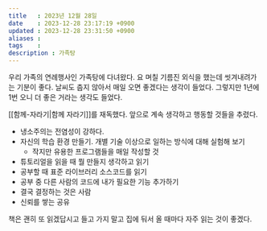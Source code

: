 ```yaml
---
title   : 2023년 12월 28일
date    : 2023-12-28 23:17:19 +0900
updated : 2023-12-28 23:31:50 +0900
aliases :
tags    :
description : 가족탕
---
```


우리 가족의 연례행사인 가족탕에 다녀왔다. 요 며칠 기름진 외식을 했는데 씻겨내려가는 기분이 좋다. 날씨도 춥지 않아서 매일 오면 좋겠다는 생각이 들었다. 그렇지만 1년에 1번 오니 더 좋은 거라는 생각도 들었다.  

[[함께-자라기|함께 자라기]]를 재독했다. 앞으로 계속 생각하고 행동할 것들을 추렸다.  

- 냉소주의는 전염성이 강하다.
- 자신의 학습 환경 만들기. 개별 기술 이상으로 일하는 방식에 대해 실험해 보기 
  - 작지만 유용한 프로그램들을 매일 작성할 것 
- 튜토리얼을 읽을 때 뭘 만들지 생각하고 읽기
- 공부할 때 표준 라이브러리 소스코드를 읽기
- 공부 중 다른 사람의 코드에 내가 필요한 기능 추가하기
- 결국 결정하는 것은 사람
- 신뢰를 쌓는 공유 
  
책은 괜히 또 읽겠답시고 들고 가지 말고 집에 둬서 올 때마다 자주 읽는 것이 좋겠다. 

